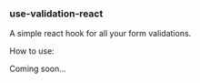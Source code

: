 ### use-validation-react

A simple react hook for all your form validations.

How to use:

Coming soon...
